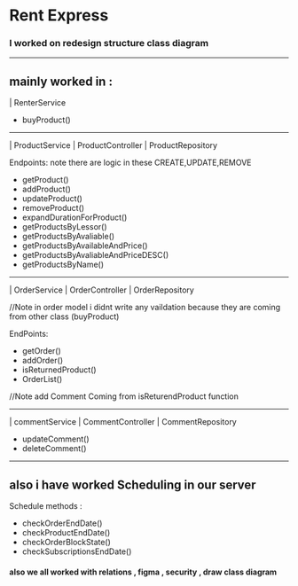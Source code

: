 # Rent Express

### I worked on redesign structure  class diagram 
--------
## mainly worked in :

| RenterService

- buyProduct()

---

| ProductService
| ProductController 
| ProductRepository

Endpoints:
note there are logic in these CREATE,UPDATE,REMOVE
- getProduct()
- addProduct()
- updateProduct()
- removeProduct()
- expandDurationForProduct()
- getProductsByLessor()
- getProductsByAvaliable()
- getProductsByAvailableAndPrice()
- getProductsByAvaliableAndPriceDESC()
- getProductsByName()

------

| OrderService
| OrderController
| OrderRepository

//Note in order model i didnt write any vaildation because they are coming from other class (buyProduct)

EndPoints:
- getOrder()
- addOrder()
- isReturnedProduct()
- OrderList()

//Note add Comment Coming from isReturendProduct function

---
| commentService 
| CommentController
| CommentRepository
 
- updateComment()
- deleteComment()
----

## also i have worked Scheduling in our server

Schedule methods :

- checkOrderEndDate()
- checkProductEndDate()
- checkOrderBlockState()
- checkSubscriptionsEndDate()

#### also we all worked with relations , figma , security , draw class diagram
